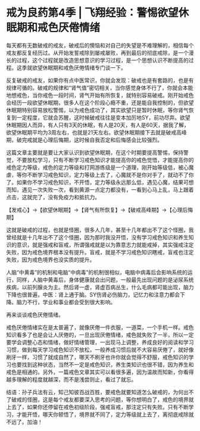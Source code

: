 # 戒为良药第4季 | 飞翔经验：警惕欲望休眠期和戒色厌倦情绪

每天都有无数破戒的戒友，破戒后的懊恼和对自己的失望是不难理解的，相信每个戒友都反复经历过。从开始发誓戒除到屡戒屡败，再到最后的彻底戒除，是一个漫长的过程，这个过程就是改造思想意识的学习过程，是一个思想认识不断提高的过程。这季就欲望休眠期和戒色厌倦情绪专门谈一下。

反复破戒的戒友，如果你有点中医常识，你就会发现：破戒也是有套路的，也是有规律可循的。破戒的规律和“肾气值”密切相关，当你感觉身体不行了，你就会本能地想戒色，当你戒色一段时间，肾气开始有所恢复，就特别容易破戒。刚开始戒色会经历一段欲望休眠期，很多人在这个阶段心瘾不重，还是能自我控制的，但欲望休眠期特别容易放松警惕，以为戒色成功了，其实欲望只是暂时休眠，等你肾气恢复到一定程度，它就会苏醒，这时候破戒往往是变本加厉地SY，前功尽弃。欲望休眠期因人而异，有人只有3天的休眠，有人是20天，有人是60天，据我了解，欲望休眠期平均为3周左右，也就是21天左右。欲望休眠期接下去就是破戒高峰期，破完戒就是心理后悔期，这时候自我否定和后悔感会比较强烈。

这篇文章主要就是要让大家认识到欲望休眠期，在这个时期要提高警惕，保持警觉，不要放松学习，只有不断学习戒色知识才能提高你的戒色觉悟，才能提高你的戒色定力等级，戒色的定力等级和打网游练级是一个道理，刚开始等级低，被心魔虐，等你不断学习戒色知识，定力等级上去了，心魔就不是你对手了，就动不了你了。如果你不学习戒色知识，不开悟，定力等级永远那么低，遇见心魔，结果可想而知，遇见一次失败一次，看到黄源一点定力都没有，一看到心马上乱，马上跟着点击，这就完了，没有免疫力和抵抗力。

【发戒心】→【欲望休眠期】→【肾气有所恢复】→【破戒高峰期】→【心理后悔期】

这就是破戒的过程，也就是怪圈，很多人几年，甚至十几年都出不了这个怪圈，我曾经就是十几年出不了这个怪圈，因为那时我没开悟，没有学习戒色知识和养生知识的意识，就是强戒和盲戒，所谓强戒就是以为靠意志力就能戒掉，其实强戒注定失败，因为戒色境界根本没有提升。盲戒，就是不学习戒色知识瞎戒，盲戒也注定失败，因为戒色境界也没实质的提升。

人脑“中黄毒”的机制和电脑“中病毒”的机制很相似，电脑中病毒后会影响系统的运行，同样，人脑中黄毒后，身体健康就会出问题，一般最先出现问题的是泌尿系统疾病，以前列腺炎为主。然后肾一虚，肾虚百病丛生，什么毛病都可能出现，脑力下降也很普遍，中医：肾上通于脑。SY伤肾必伤脑力，记忆力和注意力都会下降。脑力不行，学业和事业都会受到很大影响。

再来谈谈戒色厌倦情绪。

戒色厌倦情绪实在是太普遍了，就像厌倦一件衣服，一道菜，一个手机一样。戒色知识看多了也是会让人厌倦的，一旦出现厌倦情绪，戒色就失败了一半，所以一定要学会调整心态和情绪，做好情绪管理，一出现马上调整，养成良好的阅读和学习习惯，做到每天学习戒色知识不放松，一般养成习惯后就不大容易厌倦了，就好像刷牙一样，习惯了就成自然了，哪天不刷牙也许你就会觉得不舒服，戒色知识的学习也要找到这种状态，当然不一定是戒色知识，养生类知识也很不错，因为养生和戒色是相通的。另外，一篇戒色文章其实可以看很多遍，因为温故而知新，你看得越多理解的程度就越深，而不是浅尝则止，看过了就忘。

结语：孙子兵法有云，知己知彼百战百胜，要戒色就要知道怎么破戒的，为何出不了破戒的怪圈，这是每个戒友都要深入思考的问题，等你想明白了，戒色的境界就上去了，如果你还停留在戒色初级阶段，强戒盲戒，那注定只有失败。只有不断学习，才能开悟，哪天你顿悟了，境界就不同了，定力等级就上去了，离彻底戒除就不远了。加油！